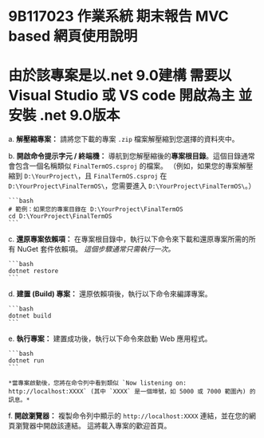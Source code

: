 # 9B117023 作業系統 期末報告 MVC based 網頁使用說明
# 由於該專案是以.net 9.0建構 需要以Visual Studio 或 VS code 開啟為主 並安裝 .net 9.0版本

a. **解壓縮專案：**
    請將您下載的專案 `.zip` 檔案解壓縮到您選擇的資料夾中。

b. **開啟命令提示字元 / 終端機：**
    導航到您解壓縮後的**專案根目錄**。這個目錄通常會包含一個名稱類似 `FinalTermOS.csproj` 的檔案。
    （例如，如果您的專案解壓縮到 `D:\YourProject\`，且 `FinalTermOS.csproj` 在 `D:\YourProject\FinalTermOS\`，您需要進入 `D:\YourProject\FinalTermOS\`。）

    ```bash
    # 範例：如果您的專案目錄在 D:\YourProject\FinalTermOS
    cd D:\YourProject\FinalTermOS
    ```

c. **還原專案依賴項：**
    在專案根目錄中，執行以下命令來下載和還原專案所需的所有 NuGet 套件依賴項。
    *這個步驟通常只需執行一次。*

    ```bash
    dotnet restore
    ```

d. **建置 (Build) 專案：**
    還原依賴項後，執行以下命令來編譯專案。

    ```bash
    dotnet build
    ```

e. **執行專案：**
    建置成功後，執行以下命令來啟動 Web 應用程式。

    ```bash
    dotnet run
    ```

    *當專案啟動後，您將在命令列中看到類似 `Now listening on: http://localhost:XXXX` (其中 `XXXX` 是一個埠號，如 5000 或 7000 範圍內) 的訊息。*

f. **開啟瀏覽器：**
    複製命令列中顯示的 `http://localhost:XXXX` 連結，並在您的網頁瀏覽器中開啟該連結。
    這將載入專案的歡迎首頁。